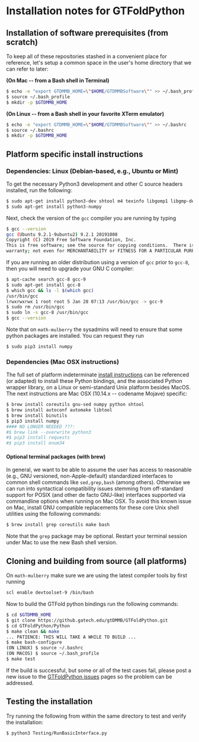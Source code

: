 # Installation notes for GTFoldPython

## Installation of software prerequisites (from scratch)

To keep all of these repositories stashed in a convenient place for reference, let's setup a common 
space in the user's home directory that we can refer to later:

**(On Mac -- from a Bash shell in Terminal)**
```bash
$ echo -e "export GTDMMB_HOME=\"$HOME/GTDMMBSoftware\"" >> ~/.bash_profile
$ source ~/.bash_profile
$ mkdir -p $GTDMMB_HOME
```
**(On Linux -- from a Bash shell in your favorite XTerm emulator)**
```bash
$ echo -e "export GTDMMB_HOME=\"$HOME/GTDMMBSoftware\"" >> ~/.bashrc
$ source ~/.bashrc
$ mkdir -p $GTDMMB_HOME
```

## Platform specific install instructions

### Dependencies: Linux (Debian-based, e.g., Ubuntu or Mint)

To get the necessary Python3 development and other C source headers 
installed, run the following:
```bash
$ sudo apt-get install python3-dev shtool m4 texinfo libgomp1 libgmp-dev
$ sudo apt-get install python3-numpy
```
Next, check the version of the ``gcc`` compiler you are running by typing
```bash
$ gcc --version
gcc (Ubuntu 9.2.1-9ubuntu2) 9.2.1 20191008
Copyright (C) 2019 Free Software Foundation, Inc.
This is free software; see the source for copying conditions.  There is NO
warranty; not even for MERCHANTABILITY or FITNESS FOR A PARTICULAR PURPOSE.
```
If you are running an older distribution using a version of ``gcc`` prior to ``gcc-8``, then 
you will need to upgrade your GNU C compiler:
```bash
$ apt-cache search gcc-8 gcc-9
$ sudo apt-get install gcc-8
$ which gcc && ls -l $(which gcc)
/usr/bin/gcc
lrwxrwxrwx 1 root root 5 Jan 28 07:13 /usr/bin/gcc -> gcc-9
$ sudo rm /usr/bin/gcc
$ sudo ln -s gcc-8 /usr/bin/gcc
$ gcc --version
```
Note that on ``math-mulberry`` the sysadmins will need to ensure that some python packages are installed. 
You can request they run
```bash
$ sudo pip3 install numpy
```

### Dependencies (Mac OSX instructions)

The full set of platform indeterminate [install instructions](https://github.gatech.edu/gtDMMB/GTFoldPython/blob/master/Python/Docs/Install.md) 
can be referenced (or adapted) to install these Python bindings, and the associated 
Python wrapper library, on a Linux or semi-standard Unix platform besides MacOS. The 
next instructions are Mac OSX (10.14.x -- codename Mojave) specific: 
```bash
$ brew install coreutils gnu-sed numpy python shtool
$ brew install autoconf automake libtool
$ brew install binutils
$ pip3 install numpy
#### NO LONGER NEEDED ???:
#$ brew link --overwrite python3
#$ pip3 install requests
#$ pip3 install enum34
```

#### Optional terminal packages (with brew)

In general, we want to be able to assume the user has access to reasonable 
(e.g., GNU versioned, non-Apple-default) standardized interfaces to common 
shell commands like ``sed,grep,bash`` (among others). Otherwise we can run into 
syntactical compatibility issues stemming from off-standard support for POSIX 
(and other de facto GNU-like) interfaces supported via commandline options when 
running on Mac OSX. To avoid this known issue on Mac, install GNU compatible 
replacements for these core Unix shell utilities using the following commands:
```bash
$ brew install grep coreutils make bash
```
Note that the ``grep`` package may be optional. Restart your terminal session under Mac to use the new Bash shell version. 

## Cloning and building from source (all platforms)

On ``math-mulberry`` make sure we are using the latest compiler tools by first running
```bash
scl enable devtoolset-9 /bin/bash
```
Now to build the GTFold python bindings run the following commands:
```bash
$ cd $GTDMMB_HOME
$ git clone https://github.gatech.edu/gtDMMB/GTFoldPython.git
$ cd GTFoldPython/Python
$ make clean && make
... PATIENCE: THIS WILL TAKE A WHILE TO BUILD ...
$ make bash-configure
(ON LINUX) $ source ~/.bashrc
(ON MACOS) $ source ~/.bash_profile
$ make test
```
If the build is successful, but some or all of the test cases fail, please post a new issue to the 
[GTFoldPython issues](https://github.gatech.edu/gtDMMB/GTFoldPython/issues) pages so the problem can be addressed.

## Testing the installation

Try running the following from within the same directory to test and verify the installation:
```bash
$ python3 Testing/RunBasicInterface.py
```
